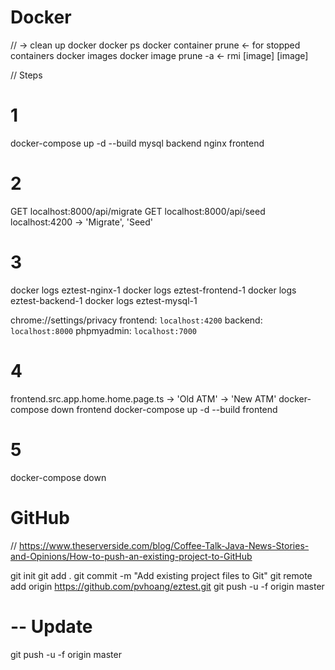 # Docker

//  -> clean up docker
docker ps
docker container prune <- for stopped containers
docker images
docker image prune -a <- rmi [image] [image]

// Steps
# 1
<!-- docker-compose up -d --build mysql backend nginx frontend phpmyadmin composer artisan npm -->
docker-compose up -d --build mysql backend nginx frontend

# 2
<!-- docker exec eztest-php-1 php artisan migrate --seed -->
GET localhost:8000/api/migrate
GET localhost:8000/api/seed
localhost:4200 -> 'Migrate', 'Seed'

# 3
docker logs eztest-nginx-1 
docker logs eztest-frontend-1
docker logs eztest-backend-1
docker logs eztest-mysql-1

chrome://settings/privacy
frontend: `localhost:4200`
backend: `localhost:8000`
phpmyadmin: `localhost:7000`

# 4
frontend.src.app.home.home.page.ts -> 'Old ATM' -> 'New ATM'
docker-compose down frontend
docker-compose up -d --build frontend

# 5
docker-compose down


# GitHub

// https://www.theserverside.com/blog/Coffee-Talk-Java-News-Stories-and-Opinions/How-to-push-an-existing-project-to-GitHub

git init
git add .
git commit -m "Add existing project files to Git"
git remote add origin https://github.com/pvhoang/eztest.git
git push -u -f origin master

# -- Update
git push -u -f origin master
